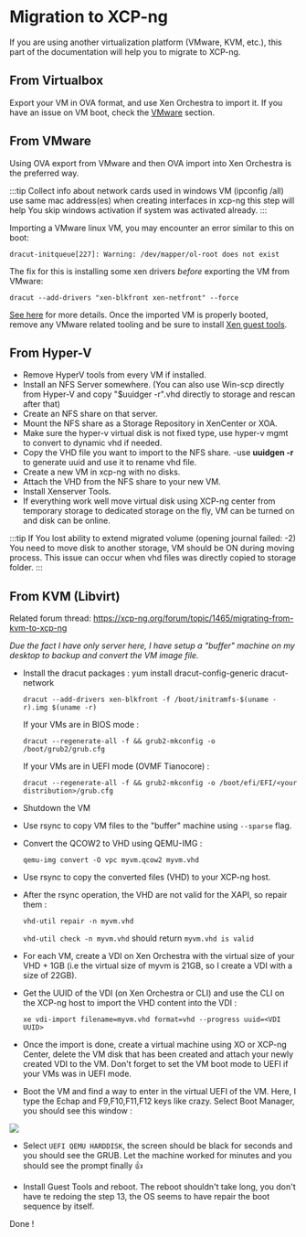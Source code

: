 # Migration to XCP-ng

If you are using another virtualization platform (VMware, KVM, etc.), this part of the documentation will help you to migrate to XCP-ng.

## From Virtualbox

Export your VM in OVA format, and use Xen Orchestra to import it. If you have an issue on VM boot, check the [VMware](migrationtoxcpng.md#fromvmware) section.

## From VMware

Using OVA export from VMware and then OVA import into Xen Orchestra is the preferred way.

:::tip
Collect info about network cards used in windows VM (ipconfig /all) use same mac address(es) when creating interfaces in xcp-ng this step will help You skip windows activation if system was activated already.
:::

Importing a VMware linux VM, you may encounter an error similar to this on boot:  

`dracut-initqueue[227]: Warning: /dev/mapper/ol-root does not exist`  

The fix for this is installing some xen drivers *before* exporting the VM from VMware:  

`dracut --add-drivers "xen-blkfront xen-netfront" --force`

[See here](https://unix.stackexchange.com/questions/278385/boot-problem-in-linux/496037#496037) for more details. Once the imported VM is properly booted, remove any VMware related tooling and be sure to install [Xen guest tools](guests.md).

## From Hyper-V

* Remove HyperV tools from every VM if installed.
* Install an NFS Server somewhere. (You can also use Win-scp directly from Hyper-V and copy "$uuidger -r".vhd directly to storage and rescan after that)
* Create an NFS share on that server.
* Mount the NFS share as a Storage Repository in XenCenter or XOA.
* Make sure the hyper-v virtual disk is not fixed type, use hyper-v mgmt to convert to dynamic vhd if needed.
* Copy the VHD file you want to import to the NFS share.
   -use **uuidgen -r** to generate uuid and use it to rename vhd file. 
* Create a new VM in xcp-ng with no disks.
* Attach the VHD from the NFS share to your new VM.
* Install Xenserver Tools.
* If everything work well move virtual disk using XCP-ng center from temporary storage to dedicated storage on the fly, VM can be turned on and disk can be online.

:::tip
If You lost ability to extend migrated volume (opening journal failed: -2) You need to move disk to another storage, VM should be ON during moving process. This issue can occur when vhd files was directly copied to storage folder.
:::

## From KVM (Libvirt)

Related forum thread: <https://xcp-ng.org/forum/topic/1465/migrating-from-kvm-to-xcp-ng>

_Due the fact I have only server here, I have setup a "buffer" machine on my desktop to backup and convert the VM image file._

* Install the dracut packages : yum install dracut-config-generic dracut-network

  `dracut --add-drivers xen-blkfront -f /boot/initramfs-$(uname -r).img $(uname -r)`

  If your VMs are in BIOS mode : 

  `dracut --regenerate-all -f && grub2-mkconfig -o /boot/grub2/grub.cfg`

  If your VMs are in UEFI mode (OVMF Tianocore) : 

  `dracut --regenerate-all -f && grub2-mkconfig -o /boot/efi/EFI/<your distribution>/grub.cfg`

* Shutdown the VM

* Use rsync to copy VM files to the "buffer" machine using `--sparse` flag.

* Convert the QCOW2 to VHD using QEMU-IMG : 

  `qemu-img convert -O vpc myvm.qcow2 myvm.vhd`

* Use rsync to copy the converted files (VHD) to your XCP-ng host.

* After the rsync operation, the VHD are not valid for the XAPI, so repair them : 

   `vhd-util repair -n myvm.vhd`

    `vhd-util check -n myvm.vhd` should return `myvm.vhd is valid`

* For each VM, create a VDI on Xen Orchestra with the virtual size of your VHD + 1GB (i.e the virtual size of myvm is 21GB, so I create a VDI with a size of 22GB).

* Get the UUID of the VDI (on Xen Orchestra or CLI) and use the CLI on the XCP-ng host to import the VHD content into the VDI : 

  `xe vdi-import filename=myvm.vhd format=vhd --progress uuid=<VDI UUID>`

* Once the import is done, create a virtual machine using XO or XCP-ng Center, delete the VM disk that has been created and attach your newly created VDI to the VM. Don't forget to set the VM boot mode to UEFI if your VMs was in UEFI mode.

* Boot the VM and find a way to enter in the virtual UEFI of the VM. Here, I type the Echap and F9,F10,F11,F12 keys like crazy. Select Boot Manager, you should see this window :

![](https://xcp-ng.org/forum/assets/uploads/files/1567269672854-f2fffe78-22bf-4f2f-b72a-3a142868535a-image.png)

* Select `UEFI QEMU HARDDISK`, the screen should be black for seconds and you should see the GRUB. Let the machine worked for minutes and you should see the prompt finally 👍

* Install Guest Tools and reboot. The reboot shouldn't take long, you don't have te redoing the step 13, the OS seems to have repair the boot sequence by itself.

Done !
